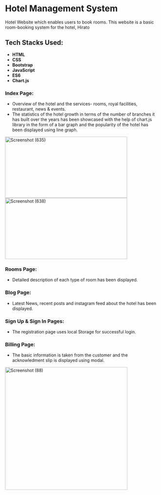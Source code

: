 # Hotel Management System
 Hotel Website which enables users to book rooms.
 This website is a basic room-booking system for the hotel, Hirato
 
 ## Tech Stacks Used:
 
- **HTML**
- **CSS**
- **Bootstrap**
- **JavaScript**
- **ES6**
- **Chart.js**

### Index Page:
- Overview of the hotel and the services- rooms, royal facilities, restaurant, news & events. 
- The statistics of the hotel growth in terms of the number of branches it has built over the years has been showcased with the help of chart.js library in the form of a bar graph and the popularity of the hotel has been displayed using line graph.

<img width="400" height="200" alt="Screenshot (635)" src="https://user-images.githubusercontent.com/63995316/87626165-56249700-c749-11ea-8d9d-8bf5302678d7.png"><img width="400" height="200" alt="Screenshot (638)" src="https://user-images.githubusercontent.com/63995316/87626207-6e94b180-c749-11ea-9d7c-26fbaad894dc.png">

 
 ### Rooms Page:
 - Detailed description of each type of room has been displayed.
 
 ### Blog Page:
 - Latest News, recent posts and instagram feed about the hotel has been displayed.
 
 ### Sign Up & Sign In Pages:
 - The registration page uses local Storage for successful login.
 
 ### Billing Page:
 - The basic information is taken from the customer and the acknowledment slip is displayed using modal. 
 <img width="401" alt="Screenshot (88)" src="https://user-images.githubusercontent.com/61727888/87627775-19f33580-c74d-11ea-8c15-8d7927ea5cdc.png">
 

